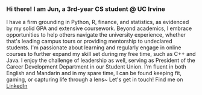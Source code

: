 ### Hi there! I am Jun, a 3rd-year CS student @ UC Irvine
I have a firm grounding in Python, R, finance, and statistics, as evidenced by my solid GPA and extensive coursework. Beyond academics, I embrace opportunities to help others navigate the university experience, whether that's leading campus tours or providing mentorship to undeclared students. I'm passionate about learning and regularly engage in online courses to further expand my skill set during my free time, such as C++ and Java. I enjoy the challenge of leadership as well, serving as President of the Career Development Department in our Student Union. I'm fluent in both English and Mandarin and in my spare time, I can be found keeping fit, gaming, or capturing life through a lens~
Let's get in touch! Find me on [LinkedIn](www.linkedin.com/in/jun-xia-255762255)

<!--
**JackyZzZz/JackyZzZz** is a ✨ _special_ ✨ repository because its `README.md` (this file) appears on your GitHub profile.

Here are some ideas to get you started:

- 🔭 I’m currently working on ...
- 🌱 I’m currently learning ...
- 👯 I’m looking to collaborate on ...
- 🤔 I’m looking for help with ...
- 💬 Ask me about ...
- 📫 How to reach me: ...
- 😄 Pronouns: ...
- ⚡ Fun fact: ...
-->
